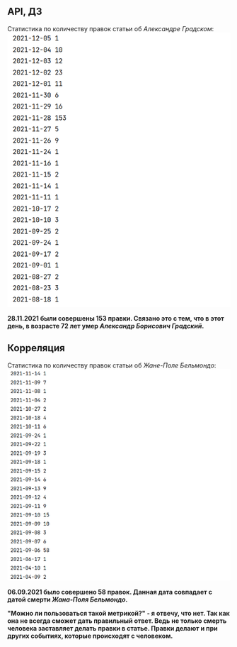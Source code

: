 ## API, ДЗ 

Статистика по количеству правок статьи об *Александре Градском*: ![img.png](img.png) 

**28.11.2021 были совершены 153 правки. Связано это с тем, что в этот день, в возрасте 72 лет умер *Александр Борисович Градский*.**

## Корреляция 

Статистика по количеству правок статьи об *Жане-Поле Бельмондо*: ![img_1.png](img_1.png)

**06.09.2021 было совершено 58 правок. Данная дата совпадает с датой смерти *Жана-Поля Бельмондо*.**

**"Можно ли пользоваться такой метрикой?" - я отвечу, что нет. Так как она не всегда сможет дать правильный ответ. Ведь не только смерть человека заставляет делать правки в статье. Правки делают и при других событиях, которые происходят с человеком.**